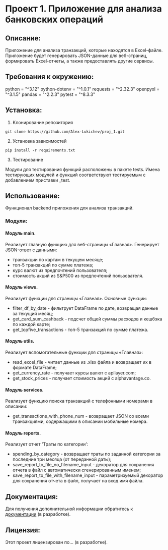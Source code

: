 # Проект 1. Приложение для анализа банковских операций

## Описание:
Приложение для анализа транзакций, которые находятся в Excel-файле. 
Приложение будет генерировать JSON-данные для веб-страниц, 
формировать Excel-отчеты, а также предоставлять другие сервисы.


## Требования к окружению:
python = "^3.12"
python-dotenv = "^1.0.1"
requests = "^2.32.3"
openpyxl = "^3.1.5"
pandas = "^2.2.3"
pytest = "^8.3.3"


## Установка:
1. Клонирование репозитория
```
git clone https://github.com/Alex-Lukichev/proj_1.git
```
2. Установка зависимостей
```
pip install -r requirements.txt
```
3. Тестирование

Модули для тестирования функций расположены в пакете tests. 
Имена тестирующих модулей и функций соответствуют тестируемым с добавлением приставки _test.



## Использование:
Функционал backend приложения для анализа транзакций.

### Модули:

#### Модуль main. 
Реализует главную функцию для веб-страницы «Главная». Генерирует JSON-ответ с данными:
 - транзакции по картам в текущем месяце; 
 - топ-5 транзакций по сумме платежа;
 - курс валют из предпочтений пользователя;
 - стоимость акций из S&P500 из предпочтений пользователя.

#### Модуль views. 
Реализует функции для страницы «Главная». Основные функции:
 - filter_df_by_date - фильтрует DataFrame по дате, возвращая данные за текущий месяц;
 - get_card_sum_cashback - подсчет общей суммы расходов и кешбэка по каждой карте;
 - get_topfive_transactions - топ-5 транзакций по сумме платежа.

#### Модуль utils. 
Реализует вспомогательные функции для страницы «Главная»: 
 - read_excel_file - читает данные из .xlsx файла и возвращает их в формате DataFrame;
 - get_currency_rate - получает курсы валют с apilayer.com;
 - get_stock_prices - получает стоимость акций с alphavantage.co.

#### Модуль services. 
Реализует функцию поиска транзакций с телефонными номерами в описании: 
 - get_transactions_with_phone_num - возвращает JSON со всеми транзакциями, содержащими в описании мобильные номера.

#### Модуль reports. 
Реализует отчет 'Траты по категории': 
 - spending_by_category - возвращает траты по заданной категории за последние три месяца (от переданной даты);
 - save_report_to_file_no_filename_input - декоратор для сохранения отчета в файл 
с автоматически сгенерированным именем;
 - save_report_to_file_with_filename_input - параметризуемый декоратор для сохранения отчета в файл, 
получает на вход имя файла.


## Документация:
Для получения дополнительной информации обратитесь к [документации](README.md) (в разработке).

## Лицензия:
Этот проект лицензирован по... (в разработке).

